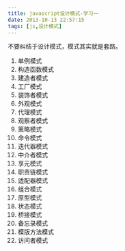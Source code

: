 ```yaml
---
title: javascript设计模式-学习一
date: 2013-10-13 22:57:15
tags: [js,设计模式] 
---
```


不要纠结于设计模式，模式其实就是套路。

<!--more-->
1. 单例模式
2. 构造函数模式
3. 建造者模式
4. 工厂模式
5. 装饰者模式
6. 外观模式
7. 代理模式
8. 观察者模式
9. 策略模式
10. 命令模式
11. 迭代器模式
12. 中介者模式
13. 享元模式
14. 职责链模式
15. 适配器模式
16. 组合模式
17. 原型模式
18. 状态模式
19. 桥接模式
20. 备忘录模式
21. 模版方法模式
22. 访问者模式